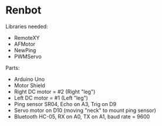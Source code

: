 # Renbot

Libraries needed:

- RemoteXY
- AFMotor
- NewPing
- PWMServo

Parts:

- Arduino Uno
- Motor Shield
- Right DC motor = #2 (Right "leg")
- Left DC motor = #1 (Left "leg")
- Ping sensor SR04, Echo on A3, Trig on D9
- Servo motor on D10 (moving "neck" to mount ping sensor)
- Bluetooth HC-05, RX on A0, TX on A1, baud rate = 9600

